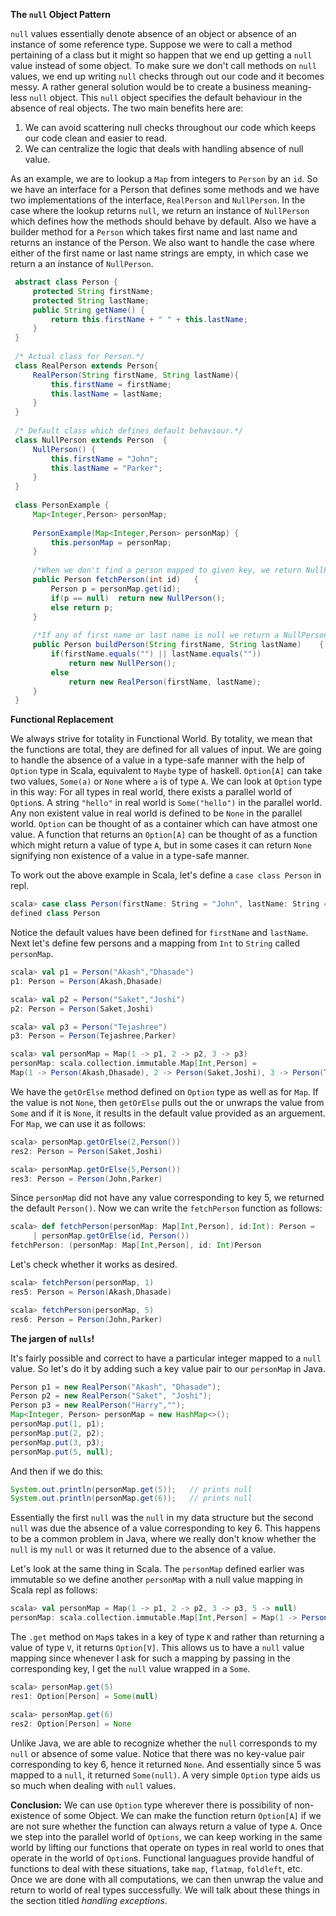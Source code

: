 **The `null` Object Pattern**

`null` values essentially denote absence of an object or absence of an instance of 
some reference type. Suppose we were to call a  method pertaining 
 of a class but it might so happen that we end up 
 getting a `null` value instead of some object. To make sure we don't call methods on 
 `null` values, we end up writing `null` checks through out our code 
 and it becomes messy. A rather general solution would be to 
 create a business meaning-less `null` object. This `null` object 
  specifies the default behaviour in the absence of real objects. The two 
  main benefits here are:
  
  1) We can avoid scattering null checks throughout our code which keeps 
  our code clean and easier to read.
  2) We can centralize the logic that deals with handling absence of 
  null value.
  
  As an example, we are to lookup a `Map` from integers to `Person` by an `id`. 
   So we have an interface for a Person that defines some methods and we 
   have two implementations of the interface, `RealPerson` and `NullPerson`. 
   In the case where the lookup returns `null`, we return an instance of 
   `NullPerson` which defines how the methods should behave by default. 
   Also we have a builder method for a `Person` which takes first name 
   and last name and returns an instance of the Person. We also want 
   to handle the case where either of the first name or last name strings 
   are empty, in which case we return a an instance of `NullPerson`.
   
   ```java
    abstract class Person {
        protected String firstName;
        protected String lastName;
        public String getName() {
            return this.firstName + " " + this.lastName;
        }
    }
    
    /* Actual class for Person.*/
    class RealPerson extends Person{
        RealPerson(String firstName, String lastName){
            this.firstName = firstName;
            this.lastName = lastName;
        }
    }
    
    /* Default class which defines default behaviour.*/
    class NullPerson extends Person  {
        NullPerson() {
            this.firstName = "John";
            this.lastName = "Parker";
        }
    }
    
    class PersonExample {
        Map<Integer,Person> personMap;
    
        PersonExample(Map<Integer,Person> personMap) {
            this.personMap = personMap;
        }
    
        /*When we don't find a person mapped to given key, we return NullPerson(). */
        public Person fetchPerson(int id)   {
            Person p = personMap.get(id);
            if(p == null)  return new NullPerson();
            else return p;
        }
    
        /*If any of first name or last name is null we return a NullPerson().*/
        public Person buildPerson(String firstName, String lastName)    {
            if(firstName.equals("") || lastName.equals(""))
                return new NullPerson();
            else
                return new RealPerson(firstName, lastName);
        }
    }
```

**Functional Replacement**

We always strive for totality in Functional World. By totality, we mean 
that the functions are total, they are defined for all values of input. 
We are going to handle the absence of a value in a type-safe manner with 
the help of `Option` type in Scala, equivalent to `Maybe` type of haskell. 
`Option[A]` can take two values, `Some(a)` or `None` where `a` is of type `A`. 
We can look at `Option` type in this way: For all types in real world, there 
exists a parallel world of `Option`s. A string `"hello"` in real world is 
`Some("hello")` in the parallel world. Any non existent value in real world 
is defined to be `None` in the parallel world. `Option` can be thought of as 
a container which can have atmost one value. A function that returns an 
`Option[A]` can be thought of as a function which might return a value of 
type `A`, but in some cases it can return `None` signifying non 
existence of a value in a type-safe manner. 

To work out the above example in Scala, let's define a `case class Person` in repl.

```scala
scala> case class Person(firstName: String = "John", lastName: String = "Parker")
defined class Person
```

Notice the default values have been defined for `firstName` and `lastName`. 
Next let's define few persons and a mapping from `Int` to `String` called `personMap`. 

```scala
scala> val p1 = Person("Akash","Dhasade")
p1: Person = Person(Akash,Dhasade)

scala> val p2 = Person("Saket","Joshi")
p2: Person = Person(Saket,Joshi)

scala> val p3 = Person("Tejashree")
p3: Person = Person(Tejashree,Parker)

scala> val personMap = Map(1 -> p1, 2 -> p2, 3 -> p3)
personMap: scala.collection.immutable.Map[Int,Person] = 
Map(1 -> Person(Akash,Dhasade), 2 -> Person(Saket,Joshi), 3 -> Person(Tejashree,Parker))
```

We have the `getOrElse` method defined on `Option` type as well as 
for `Map`. If the value is not `None`, then `getOrElse` pulls out the or 
unwraps the value from `Some` and if it is `None`, it results in the 
 default value provided as an arguement. For `Map`, we can use it as 
 follows:
 
 ```scala
scala> personMap.getOrElse(2,Person())
res2: Person = Person(Saket,Joshi)

scala> personMap.getOrElse(5,Person())
res3: Person = Person(John,Parker)
```

Since `personMap` did not have any value corresponding to key 5, we 
returned the default `Person()`. Now we can write the `fetchPerson` function 
as follows:

```scala
scala> def fetchPerson(personMap: Map[Int,Person], id:Int): Person =
     | personMap.getOrElse(id, Person())
fetchPerson: (personMap: Map[Int,Person], id: Int)Person
```
Let's check whether it works as desired.

```scala
scala> fetchPerson(personMap, 1)
res5: Person = Person(Akash,Dhasade)

scala> fetchPerson(personMap, 5)
res6: Person = Person(John,Parker)
```

**The jargen of `nulls`!**

It's fairly possible and correct to have a particular integer mapped 
to a `null` value. So let's do it by adding such a key value pair to 
our `personMap` in Java.

```java
Person p1 = new RealPerson("Akash", "Dhasade");
Person p2 = new RealPerson("Saket", "Joshi");
Person p3 = new RealPerson("Harry","");
Map<Integer, Person> personMap = new HashMap<>();
personMap.put(1, p1);
personMap.put(2, p2);
personMap.put(3, p3);
personMap.put(5, null);
```
And then if we do this: 

```java
System.out.println(personMap.get(5));   // prints null
System.out.println(personMap.get(6));   // prints null
```

Essentially the first `null` was the `null` in my data structure but the 
second `null` was due the absence of a value corresponding to key 6. This 
happens to be a common problem in Java, where we really don't know 
whether the `null` is my `null` or was it returned due to the absence of 
a value.

Let's look at the same thing in Scala. The `personMap` defined earlier 
was immutable so we define another `personMap` with a null value mapping 
in Scala repl as follows:
 
```scala
scala> val personMap = Map(1 -> p1, 2 -> p2, 3 -> p3, 5 -> null)
personMap: scala.collection.immutable.Map[Int,Person] = Map(1 -> Person(Akash,Dhasade), 2 -> Person(Saket,Joshi), 3 -> Person(Tejashree,Parker), 5 -> null)
```
 
 The `.get` method on `Map`s takes in a key of type `K` and rather than returning a 
value of type `V`, it returns `Option[V]`. This allows us to have a 
`null` value mapping since whenever I ask for such a mapping by passing 
in the corresponding key, I get the `null` value wrapped in a `Some`.
 
```scala
scala> personMap.get(5)
res1: Option[Person] = Some(null)

scala> personMap.get(6)
res2: Option[Person] = None
```

Unlike Java, we are able to recognize whether the `null` corresponds to 
my `null` or absence of some value. Notice that there was no key-value 
pair corresponding to key 6, hence it returned `None`. And essentially since 
5 was mapped to a `null`, it returned `Some(null)`. A very simple 
`Option` type aids us so much when dealing with `null` values.
 
**Conclusion:** We can use `Option` type wherever there is possibility of 
 non-existence of some Object. We can make the function return `Option[A]` 
 if we are not sure whether the function can always return a value of type 
 `A`. Once we step into the parallel world of `Options`, we can keep working 
 in the same world by lifting our functions that operate on types in real 
 world to ones that operate in the world of `Option`s. Functional languagues 
 provide handful of functions to deal with these situations, take `map`, 
 `flatmap`, `foldleft`, etc. Once we are done with all computations, we can 
 then unwrap the value and return to world of real types successfully. We will 
 talk about these things in the section titled *handling exceptions*.
   
   
    